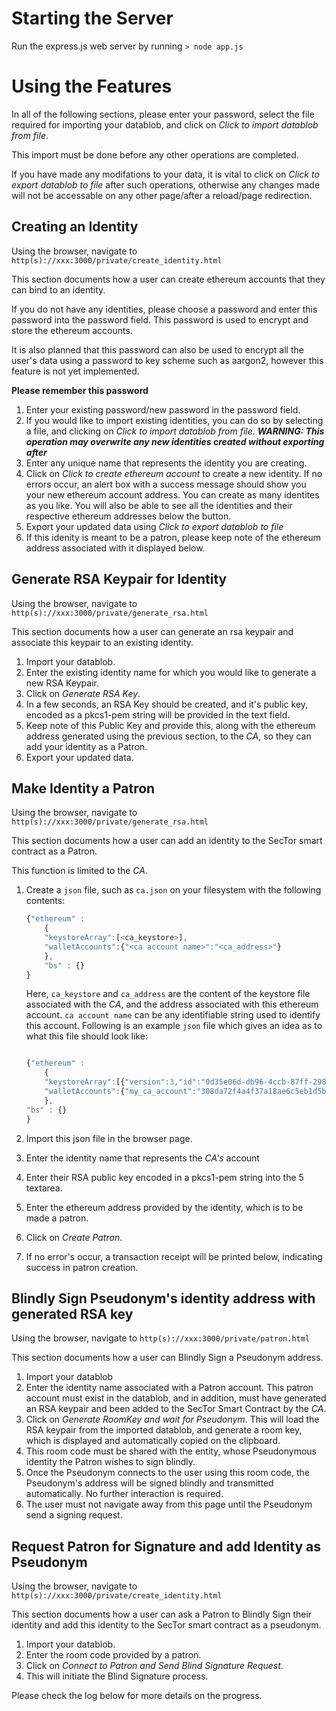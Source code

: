 # Starting the Server

Run the express.js web server by running `> node app.js`
	
# Using the Features

In all of the following sections, please enter your password, select
the file required for importing your datablob, and click on *Click to
import datablob from file*. 

This import must be done before any other operations are completed.

If you have made any modifations to your data, it is vital to click on
*Click to export datablob to file* after such operations, otherwise
any changes made will not be accessable on any other page/after a
reload/page redirection.

## Creating an Identity

Using the browser, navigate to
`http(s)://xxx:3000/private/create_identity.html`

This section documents how a user can create ethereum accounts that
they can bind to an identity.

If you do not have any identities, please choose a password and enter
this password into the password field. This password is used to
encrypt and store the ethereum accounts.

It is also planned that this password can also be used to encrypt all
the user's data using a password to key scheme such as aargon2,
however this feature is not yet implemented.

**Please remember this password**

1. Enter your existing password/new password in the password field.
2. If you would like to import existing identities, you can do so by
   selecting a file, and clicking on *Click to import datablob from
   file*. ***WARNING: This operation may overwrite any new identities
   created without exporting after***
3. Enter any unique name that represents the identity you are
   creating.
4. Click on *Click to create ethereum account* to create a new
   identity.  If no errors occur, an alert box with a success message
   should show you your new ethereum account address. You can create
   as many identites as you like. You will also be able to see all the
   identities and their respective ethereum addresses below the
   button.
5. Export your updated data using *Click to export datablob to file*
6. If this idenity is meant to be a patron, please keep note of the
   ethereum address associated with it displayed below.

## Generate RSA Keypair for Identity

Using the browser, navigate to
`http(s)://xxx:3000/private/generate_rsa.html`

This section documents how a user can generate an rsa keypair and
associate this keypair to an existing identity.

1. Import your datablob.
2. Enter the existing identity name for which you would like to
   generate a new RSA Keypair.
3. Click on *Generate RSA Key*.
4. In a few seconds, an RSA Key should be created, and it's public
   key, encoded as a pkcs1-pem string will be provided in the text
   field.
5. Keep note of this Public Key and provide this, along with the
   ethereum address generated using the previous section, to the *CA*,
   so they can add your identity as a Patron.
6. Export your updated data.

## Make Identity a Patron

Using the browser, navigate to
`http(s)://xxx:3000/private/generate_rsa.html`

This section documents how a user can add an identity to the SecTor
smart contract as a Patron.



This function is limited to the *CA*.
1. Create a `json` file, such as `ca.json` on your filesystem with the
   following contents:
   ```javascript
   {"ethereum" :
	   {
	   "keystoreArray":[<ca_keystore>],
	   "walletAccounts":{"<ca account name>":"<ca_address>"}
	   },
	   "bs" : {}
   }
   ```

   Here, `ca_keystore` and `ca_address` are the content of the
   keystore file associated with the *CA*, and the address associated
   with this ethereum account. `ca account name` can be any
   identifiable string used to identify this account.  Following is an
   example `json` file which gives an idea as to what this file should
   look like:
   
   ```javascript
   
   {"ethereum" :
	   {
	   "keystoreArray":[{"version":3,"id":"0d35e06d-db96-4ccb-87ff-2983323bd5b7","address":"308da72f4a4f37a18ae6c5eb1d5bf79e8265dcc8","crypto":{"ciphertext":"78d88e63969552eb80c2062b9a21ef1aaf4e2bea8572b112424661b962ae744b","cipherparams":{"iv":"1999a35a0feda93ff75e056377320443"},"cipher":"aes-128-ctr","kdf":"scrypt","kdfparams":{"dklen":32,"salt":"c57a8b50bb21b5aae7ee7f85b785a406737d3863bfdae7e226a65a03388a3ebb","n":8192,"r":8,"p":1},"mac":"6a4a248005caa279c4d473ab7dac88e65c02fea3a36421f11c160708d76c3bb3"}}],
	   "walletAccounts":{"my_ca_account":"308da72f4a4f37a18ae6c5eb1d5bf79e8265dcc8"}
	   },
   "bs" : {}
   }
   ```

2. Import this json file in the browser page.
3. Enter the identity name that represents the *CA's* account
4. Enter their RSA public key encoded in a pkcs1-pem string into the
5  textarea.
6. Enter the ethereum address provided by the identity, which is to be
   made a patron.
7. Click on *Create Patron*.
8. If no error's occur, a transaction receipt will be printed below,
   indicating success in patron creation.


## Blindly Sign Pseudonym's identity address with generated RSA key

Using the browser, navigate to
`http(s)://xxx:3000/private/patron.html`

This section documents how a user can Blindly Sign a Pseudonym address.

1. Import your datablob
2. Enter the identity name associated with a Patron account. This
   patron account must exist in the datablob, and in addition, must
   have generated an RSA keypair and been added to the SecTor Smart
   Contract by the *CA*.
3. Click on *Generate RoomKey and wait for Pseudonym*. This will load
   the RSA keypair from the imported datablob, and generate a room
   key, which is displayed and automatically copied on the clipboard.
4. This room code must be shared with the entity, whose Pseudonymous
   identity the Patron wishes to sign blindly.
5. Once the Pseudonym connects to the user using this room code, the
   Pseudonym's address will be signed blindly and transmitted
   automatically. No further interaction is required.
6. The user must not navigate away from this page until the
   Pseudonym send a signing request.
## Request Patron for Signature and add Identity as Pseudonym
	
Using the browser, navigate to
`http(s)://xxx:3000/private/create_identity.html`

This section documents how a user can ask a Patron to Blindly Sign
their identity and add this identity to the SecTor smart contract as a
pseudonym.

1. Import your datablob.
2. Enter the room code provided by a patron.
3. Click on *Connect to Patron and Send Blind Signature Request*.
4. This will initiate the Blind Signature process.

Please check the log below for more details on the progress.
